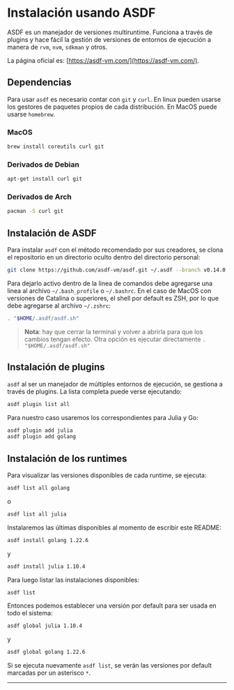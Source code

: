 # Instalación usando ASDF

ASDF es un manejador de versiones multiruntime. Funciona a través de plugins y hace fácil la gestión de versiones de entornos de ejecución a manera de `rvm`, `nvm`, `sdkman` y otros.

La página oficial es: [https://asdf-vm.com/](https://asdf-vm.com/).

## Dependencias

Para usar `asdf` es necesario contar con `git` y `curl`. En linux pueden usarse los gestores de paquetes propios de cada distribución. En MacOS puede usarse `homebrew`.

### MacOS

```bash
brew install coreutils curl git
```

### Derivados de Debian

```bash
apt-get install curl git
```

### Derivados de Arch

```bash
pacman -S curl git
```

## Instalación de ASDF

Para instalar `asdf` con el método recomendado por sus creadores, se clona el repositorio en un directorio oculto dentro del directorio personal:

```bash
git clone https://github.com/asdf-vm/asdf.git ~/.asdf --branch v0.14.0
```

Para dejarlo activo dentro de la linea de comandos debe agregarse una linea al archivo `~/.bash_profile` o `~/.bashrc`. En el caso de MacOS con versiones de Catalina o superiores, el shell por default es ZSH, por lo que debe agregarse al archivo `~/.zshrc`:

```bash
. "$HOME/.asdf/asdf.sh"
```

> **Nota**: hay que cerrar la terminal y volver a abrirla para que los cambios tengan efecto. Otra opción es ejecutar directamente `. "$HOME/.asdf/asdf.sh"`

## Instalación de plugins

`asdf` al ser un manejador de múltiples entornos de ejecución, se gestiona a través de plugins. La lista completa puede verse ejecutando:

```bash
asdf plugin list all
```

Para nuestro caso usaremos los correspondientes para Julia y Go:

```bash
asdf plugin add julia
asdf plugin add golang
```

## Instalación de los runtimes

Para visualizar las versiones disponibles de cada runtime, se ejecuta:

```bash
asdf list all golang
```
o

```bash
asdf list all julia
```

Instalaremos las últimas disponibles al momento de escribir este README:

```bash
asdf install golang 1.22.6
```

y

```bash
asdf install julia 1.10.4
```

Para luego listar las instalaciones disponibles:

```bash
asdf list
```

Entonces podemos establecer una versión por default para ser usada en todo el sistema:

```bash
asdf global julia 1.10.4
```

y

```bash
asdf global golang 1.22.6
```

Si se ejecuta nuevamente `asdf list`, se verán las versiones por default marcadas por un asterisco `*`.

---
